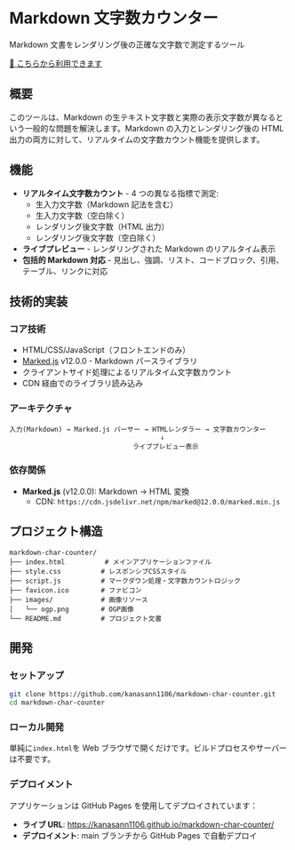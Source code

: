 # Markdown 文字数カウンター

Markdown 文書をレンダリング後の正確な文字数で測定するツール

[🚀 こちらから利用できます](https://kanasann1106.github.io/markdown-char-counter/)

## 概要

このツールは、Markdown の生テキスト文字数と実際の表示文字数が異なるという一般的な問題を解決します。Markdown の入力とレンダリング後の HTML 出力の両方に対して、リアルタイムの文字数カウント機能を提供します。

## 機能

- **リアルタイム文字数カウント** - 4 つの異なる指標で測定:
  - 生入力文字数（Markdown 記法を含む）
  - 生入力文字数（空白除く）
  - レンダリング後文字数（HTML 出力）
  - レンダリング後文字数（空白除く）
- **ライブプレビュー** - レンダリングされた Markdown のリアルタイム表示
- **包括的 Markdown 対応** - 見出し、強調、リスト、コードブロック、引用、テーブル、リンクに対応

## 技術的実装

### コア技術

- HTML/CSS/JavaScript（フロントエンドのみ）
- [Marked.js](https://marked.js.org/) v12.0.0 - Markdown パースライブラリ
- クライアントサイド処理によるリアルタイム文字数カウント
- CDN 経由でのライブラリ読み込み

### アーキテクチャ

```
入力(Markdown) → Marked.js パーサー → HTMLレンダラー → 文字数カウンター
                                      ↓
                               ライブプレビュー表示
```

### 依存関係

- **Marked.js** (v12.0.0): Markdown → HTML 変換
  - CDN: `https://cdn.jsdelivr.net/npm/marked@12.0.0/marked.min.js`

## プロジェクト構造

```
markdown-char-counter/
├── index.html          # メインアプリケーションファイル
├── style.css          # レスポンシブCSSスタイル
├── script.js          # マークダウン処理・文字数カウントロジック
├── favicon.ico        # ファビコン
├── images/            # 画像リソース
│   └── ogp.png        # OGP画像
└── README.md          # プロジェクト文書
```

## 開発

### セットアップ

```bash
git clone https://github.com/kanasann1106/markdown-char-counter.git
cd markdown-char-counter
```

### ローカル開発

単純に`index.html`を Web ブラウザで開くだけです。ビルドプロセスやサーバーは不要です。

### デプロイメント

アプリケーションは GitHub Pages を使用してデプロイされています：

- **ライブ URL**: https://kanasann1106.github.io/markdown-char-counter/
- **デプロイメント**: main ブランチから GitHub Pages で自動デプロイ
